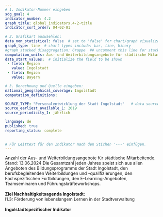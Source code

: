 ```yaml
---
# 1. Indikator-Nummer eingeben 
sdg_goal: 4 
indicator_number: 4.2
graph_title: global_indicators.4-2-title
indicator_sort_order: 04-02-01
 
# 2. Grafikart auswaehlen: 
data_non_statistical: false  # set to 'false' for chart/graph visualization 
graph_type: line  # chart types include: bar, line, binary 
#graph_stacked_disaggregation: Gruppe  ## uncomment this line for stacked bars. eplace 'Geschlecht' with the field of aggregation. 
computation_units: Aus- und Weiterbildungsangebote für städtische Mitarbeitende
data_start_values:  # initialize the field to be shown  
 - field: Region 
   value: Ingolstadt 
 - field: Region 
   value: Bayern 

# 3. Berechnung und Quelle eingeben: 
national_geographical_coverage: Ingolstadt 
computation_definitions: 

SOURCE_TYPE: "Personalentwicklung der Stadt Ingolstadt"   # data source  
source_earliest_available_1: 2019
source_periodicity_1: jährlich

language: de   
published: true 
reporting_status: complete
 
 
# Für Leittext für den Indikator nach den Stichen '---' einfügen. 
---
```

Anzahl der Aus- und Weiterbildungsangebote für städtische Mitarbeitende.
Stand: 13.06.2024
Die Gesamtzahl jeden Jahres speist sich aus allen Angeboten des Bildungsprogramms der Stadt Ingolstadt, den berufsbegleitenden Weiterbildungen und -qualifizierungen, den Fachspezifischen Fortbildungen, den E-Learning-Angeboten, Teamseminaren und Führungskräfteworkshops.<br>
<br>
<b>Ziel Nachhaltigkeitsagenda Ingolstadt:</b><br>
I1.3: Förderung von lebenslangem Lernen in der Stadtverwaltung <br>
<br>
<b>Ingolstadtspezifischer Indikator</b>
